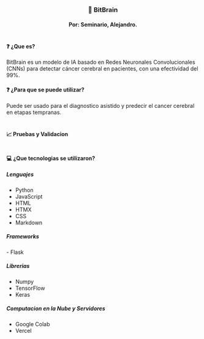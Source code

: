 <h3 align=center>🥼 BitBrain</h3>
<h4 align=center>Por: Seminario, Alejandro.</h4>

<h1></h1>


<h4>❓ ¿Que es?</h4>
BitBrain es un modelo de IA basado en Redes Neuronales Convolucionales (CNNs) para detectar 
cáncer cerebral en pacientes, con una efectividad del 99%.


<h4>❓ ¿Para que se puede utilizar?</h4>
Puede ser usado para el diagnostico asistido y predecir el cancer cerebral en etapas tempranas.

<h1></h1>

<h4>📈 Pruebas y Validacion</h4>

<h1></h1>

<h4>💻 ¿Que tecnologias se utilizaron?</h4>

<h5>Lenguajes</h5>

- Python
- JavaScript
- HTML
- HTMX
- CSS
- Markdown

<h5>Frameworks</h5>
- Flask


<h5>Librerias</h5>

- Numpy
- TensorFlow
- Keras

<h5>Computacion en la Nube y Servidores</h5>

- Google Colab
- Vercel





